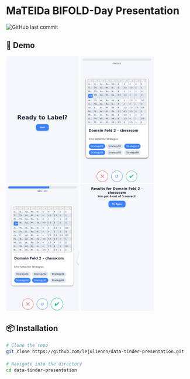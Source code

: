 # MaTElDa BIFOLD-Day Presentation

![GitHub last commit](https://img.shields.io/github/last-commit/lejuliennn/data-tinder-presentation)

## 📸 Demo

<img src="images/screenshot1.png" alt="App Screenshot Start" width="200"/>
<img src="images/screenshot2.png" alt="App Screenshot Labeling" width="200"/>
<img src="images/screenshot3.png" alt="App Screenshot Labeling Progress" width="200"/>
<img src="images/screenshot4.png" alt="App Screenshot Result" width="200"/>

## 📦 Installation

```bash
# Clone the repo
git clone https://github.com/lejuliennn/data-tinder-presentation.git

# Navigate into the directory
cd data-tinder-presentation
